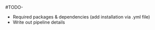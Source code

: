 #TODO-
- Required packages & dependencies (add installation via .yml file)
- Write out pipeline details
